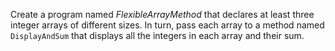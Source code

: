 Create a program named *FlexibleArrayMethod* that declares at least three integer arrays of different sizes. In turn, pass each array to a method named `DisplayAndSum` that displays all the integers in each array and their sum.


